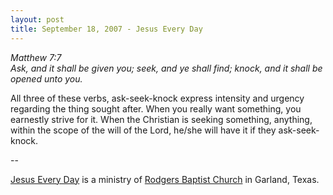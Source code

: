 ```yaml
---
layout: post
title: September 18, 2007 - Jesus Every Day
---
```


_Matthew 7:7  
Ask, and it shall be given you; seek, and ye shall find; knock, and
it shall be opened unto you._

All three of these verbs, ask-seek-knock express intensity and
urgency regarding the thing sought after. When you really want
something, you earnestly strive for it. When the Christian is seeking
something, anything, within the scope of the will of the Lord, he/she
will have it if they ask-seek-knock.

 --

<a href=http://jesuseveryday.net>Jesus Every Day</a> is a ministry of <a href=http://rodgersbaptist.net>Rodgers Baptist Church</a> in Garland, Texas.
